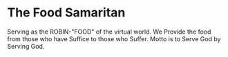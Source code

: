 # The Food Samaritan
 Serving as the ROBIN-"FOOD" of the virtual world. We Provide the food from those who have Suffice to those who Suffer.
 Motto is to Serve God by Serving God.
